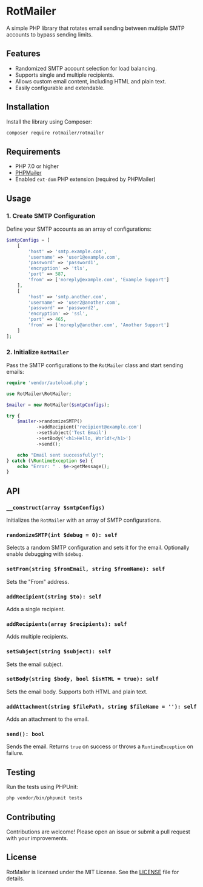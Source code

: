 
# RotMailer

A simple PHP library that rotates email sending between multiple SMTP accounts to bypass sending limits.

## Features
- Randomized SMTP account selection for load balancing.
- Supports single and multiple recipients.
- Allows custom email content, including HTML and plain text.
- Easily configurable and extendable.

## Installation

Install the library using Composer:

```bash
composer require rotmailer/rotmailer
```

## Requirements
- PHP 7.0 or higher
- [PHPMailer](https://github.com/PHPMailer/PHPMailer)
- Enabled `ext-dom` PHP extension (required by PHPMailer)

## Usage

### 1. Create SMTP Configuration
Define your SMTP accounts as an array of configurations:

```php
$smtpConfigs = [
    [
        'host' => 'smtp.example.com',
        'username' => 'user1@example.com',
        'password' => 'password1',
        'encryption' => 'tls',
        'port' => 587,
        'from' => ['noreply@example.com', 'Example Support']
    ],
    [
        'host' => 'smtp.another.com',
        'username' => 'user2@another.com',
        'password' => 'password2',
        'encryption' => 'ssl',
        'port' => 465,
        'from' => ['noreply@another.com', 'Another Support']
    ]
];
```

### 2. Initialize `RotMailer`
Pass the SMTP configurations to the `RotMailer` class and start sending emails:

```php
require 'vendor/autoload.php';

use RotMailer\RotMailer;

$mailer = new RotMailer($smtpConfigs);

try {
    $mailer->randomizeSMTP()
           ->addRecipient('recipient@example.com')
           ->setSubject('Test Email')
           ->setBody('<h1>Hello, World!</h1>')
           ->send();

    echo "Email sent successfully!";
} catch (\RuntimeException $e) {
    echo "Error: " . $e->getMessage();
}
```

## API

### `__construct(array $smtpConfigs)`
Initializes the `RotMailer` with an array of SMTP configurations.

### `randomizeSMTP(int $debug = 0): self`
Selects a random SMTP configuration and sets it for the email. Optionally enable debugging with `$debug`.

### `setFrom(string $fromEmail, string $fromName): self`
Sets the "From" address.

### `addRecipient(string $to): self`
Adds a single recipient.

### `addRecipients(array $recipients): self`
Adds multiple recipients.

### `setSubject(string $subject): self`
Sets the email subject.

### `setBody(string $body, bool $isHTML = true): self`
Sets the email body. Supports both HTML and plain text.

### `addAttachment(string $filePath, string $fileName = ''): self`
Adds an attachment to the email.

### `send(): bool`
Sends the email. Returns `true` on success or throws a `RuntimeException` on failure.

## Testing

Run the tests using PHPUnit:

```bash
php vendor/bin/phpunit tests
```

## Contributing

Contributions are welcome! Please open an issue or submit a pull request with your improvements.

## License

RotMailer is licensed under the MIT License. See the [LICENSE](LICENSE) file for details.


